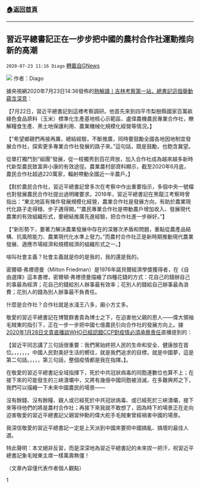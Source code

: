 ###  [:house:返回首頁](https://github.com/ourhimalayas/txt)
---

## 習近平總書記正在一步步把中國的農村合作社運動推向新的高潮
`2020-07-23 11:16 Diago` [轉載自GNews](https://gnews.org/zh-hant/273796/)

![](https://s3.amazonaws.com/gnews-media-offload/wp-content/uploads/2020/07/23111223/%E5%B0%81%E9%9D%A2-42.jpg)
作者：Diago

據央視網2020年7月23日14:36發佈的[熱解讀丨吉林考察第一站，總書記這個舉動蘊含深意](http://news.cctv.com/2020/07/23/ARTI4y03tFg8KLhmhwJWUjM7200723.shtml?spm=C96370.PsikHJQ1ICOX.Em32AuyOHUeL.23)：

【7月22日，習近平總書記到這裡考察調研。他首先來到四平市梨樹縣國家百萬畝綠色食品原料（玉米）標準化生產基地核心示範區、盧偉農機農民專業合作社，瞭解糧食生產、黑土地保護利用、農業機械化規模化經營等情況。】

【“希望鄉親們再接再厲，總結經驗，不斷推廣，同時要鼓勵全國各地因地制宜發展合作社，探索更多專業合作社發展的路子來。”這句話，既是鼓勵，也飽含冀望。

從單打獨鬥到“組團”發展，從一枝獨秀到百花齊放，加入合作社成為越來越多新時代新型農民致富奔小康的有效途徑。農業農村部資料顯示，截至2020年6月底，農民合作社超過220萬家，輻射帶動全國近一半農戶。】

【對於農民合作社，習近平總書記曾多次在考察中作出重要指示，多個中央一號檔也對發展農民合作社提出過明確要求。2016年，習近平總書記在黑龍江考察時曾指出：“東北地區有條件發展規模化經營，農業合作社是發展方向，有助於農業現代化路子走得穩、步子邁得開。”“農民專業合作社是帶動農戶增加收入、發展現代農業的有效組織形式，要總結推廣先進經驗，把合作社進一步辦好。”】

【“新形勢下，要著力解決農業發展中存在的深層次矛盾和問題，重點從農產品結構、抗風險能力、農業現代化水準上發力。”而農村合作社正是新時期推動現代農業發展、適應市場經濟和規模經濟的組織形式之一。】

啥叫社會主義？社會主義就是你的是我的，我的還是我的。

密爾頓·弗裡德曼（Milton Friedman）是1976年諾貝爾經濟學獎獲得者，在《自由選擇》這本書裡，密爾頓·弗裡德曼描繪了四種花錢的方式：花自己的錢辦自己的事最為經濟；花自己的錢給別人辦事最有效率；花別人的錢給自己辦事最為浪費；花別人的錢為別人辦事最不負責任。

什麼是合作社？合作社就是水淺王八多，廟小方丈多。

敬愛的習近平總書記在博覽群書貴為博士之下，在迫害他父親的恩人——偉大領袖毛賊東的指引下，正在一步一步把中國七億農民引向合作社的發展方向上。據[2020年1月28日文貴直播談WHO已經認錯CCP對疫情必須承擔責任](https://livestream.com/accounts/27235681/events/8197481/videos/201289194)直播提到的：

【習近平同志講了三句話很重要：我們黨始終把人民的生命和安全、健康放在首位。，，，，，，中國人民對美好生活的嚮往，就是我們追求的目標，就是中國夢，這是第二句話。，，，，第三句話，整個疫情都是我在指揮。】。

在敬愛的習近平總書記全域指揮下，死於中共冠狀病毒的同胞連數位也算不上；在接下來的可能發生的三峽潰壩中，又將有幾億中國同胞被消滅，在多難興邦之下，我們可以描繪一下未來中國農民的場景——

沒有餘錢、沒有餘糧、親人或已經死於中共冠狀病毒、或已經死於三峽潰壩，接下來等待他們的將是農村合作社；再接下來我就不敢想了，因為時下的場景正在走向迫害敬愛的習近平總書記父親習仲勳的偉大舵手毛賊東曾經禍害中國的場景。

我深信敬愛的習近平總書記一定是上天派到中國來要把中國搞亂、搞壞的最佳人選。

特此聲明：本文絕非反習，而是深深地為習近平總書記的未來捏一把汗，祝習近平總書記象毛賊東主席一樣萬壽無僵！

（文章內容僅代表作者個人觀點）

1
